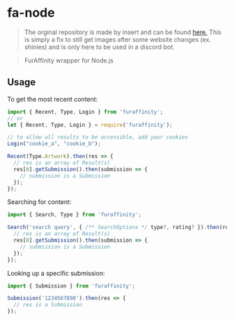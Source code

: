 # fa-node

> The orginal repository is made by insert and can be found [here.](https://gitlab.insrt.uk/insert/furaffinity)
> This is simply a fix to still get images after some website changes (ex. shinies) and is only here to be used in a discord bot.

> FurAffinity wrapper for Node.js

## Usage

To get the most recent content:

```javascript
import { Recent, Type, Login } from 'furaffinity';
// or
let { Recent, Type, Login } = require('furaffinity');

// to allow all results to be accessible, add your cookies
Login("cookie_a", "cookie_b");

Recent(Type.Artwork).then(res => {
  // res is an array of Result(s)
  res[0].getSubmission().then(submission => {
    // submission is a Submission
  });
});
```

Searching for content:

```javascript
import { Search, Type } from 'furaffinity';

Search('search query', { /** SearchOptions */ type?, rating? }).then(res => {
  // res is an array of Result(s)
  res[0].getSubmission().then(submission => {
    // submission is a Submission
  });
});
```

Looking up a specific submission:

```javascript
import { Submission } from 'furaffinity';

Submission('1234567890').then(res => {
  // res is a Submission
});
```